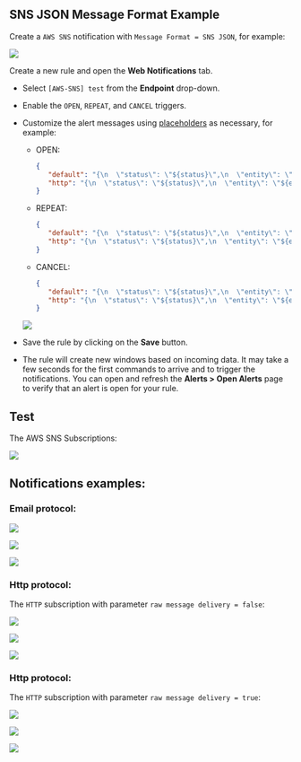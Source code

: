 ## SNS JSON Message Format Example

Create a `AWS SNS` notification with `Message Format = SNS JSON`, for example:

![](images/aws_sns_web_notification_config_json.png)

Create a new rule and open the **Web Notifications** tab.
* Select `[AWS-SNS] test` from the **Endpoint** drop-down.
* Enable the `OPEN`, `REPEAT`, and `CANCEL` triggers.
* Customize the alert messages using [placeholders](../placeholders.md) as necessary, for example:

  - OPEN:

     ```json
     {
        "default": "{\n  \"status\": \"${status}\",\n  \"entity\": \"${entity}\",\n  \"rule\": \"${rule}\",\n  \"tags\": \"${tags}\",\n  \"message\": \"The rule is open (default)\"\n}",
        "http": "{\n  \"status\": \"${status}\",\n  \"entity\": \"${entity}\",\n  \"rule\": \"${rule}\",\n  \"tags\": \"${tags}\",\n  \"message\": \"The rule is open (http)\"\n}"
     }
     ```

  - REPEAT:

     ```json
     {
        "default": "{\n  \"status\": \"${status}\",\n  \"entity\": \"${entity}\",\n  \"rule\": \"${rule}\",\n  \"tags\": \"${tags}\",\n  \"repeatCount\": \"${repeat_count}\",\n  \"message\": \"The rule is still open (default)\"\n}",
        "http": "{\n  \"status\": \"${status}\",\n  \"entity\": \"${entity}\",\n  \"rule\": \"${rule}\",\n  \"tags\": \"${tags}\",\n  \"repeatCount\": \"${repeat_count}\",\n  \"message\": \"The rule is still open (http)\"\n}"
     }
     ```

  - CANCEL:

     ```json
     {
        "default": "{\n  \"status\": \"${status}\",\n  \"entity\": \"${entity}\",\n  \"rule\": \"${rule}\",\n  \"tags\": \"${tags}\",\n  \"repeatCount\": \"${repeat_count}\",\n  \"message\": \"The rule is cancel (default)\"\n}",
        "http": "{\n  \"status\": \"${status}\",\n  \"entity\": \"${entity}\",\n  \"rule\": \"${rule}\",\n  \"tags\": \"${tags}\",\n  \"repeatCount\": \"${repeat_count}\",\n  \"message\": \"The rule is cancel (http)\"\n}"
     }
     ```

  ![](images/aws_sns_web_notification_json.png)

* Save the rule by clicking on the **Save** button.

* The rule will create new windows based on incoming data.
It may take a few seconds for the first commands to arrive and to trigger the notifications. You can open and refresh the **Alerts > Open Alerts** page to verify that an alert is open for your rule.

## Test

The AWS SNS Subscriptions:

![](images/aws_sns_subscriptions.png)

## Notifications examples:

### Email protocol:

![](images/aws_sns_web_notification_json_test_1.png)

![](images/aws_sns_web_notification_json_test_2.png)

![](images/aws_sns_web_notification_json_test_3.png)

### Http protocol:

The `HTTP` subscription with parameter `raw message delivery = false`:

![](images/aws_sns_web_notification_json_test_4.png)

![](images/aws_sns_web_notification_json_test_5.png)

![](images/aws_sns_web_notification_json_test_6.png)

### Http protocol:

The `HTTP` subscription with parameter `raw message delivery = true`:

![](images/aws_sns_web_notification_json_test_7.png)

![](images/aws_sns_web_notification_json_test_8.png)

![](images/aws_sns_web_notification_json_test_9.png)

